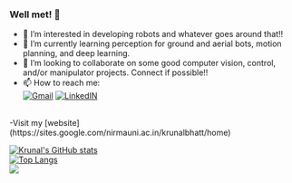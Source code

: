 ### Well met! 👋

<!--
**KrunalBhatt99/KrunalBhatt99** is a ✨ _special_ ✨ repository because its `README.md` (this file) appears on your GitHub profile.
-->
- 👀 I’m interested in developing robots and whatever goes around that!!
- 🌱 I’m currently learning perception for ground and aerial bots, motion planning, and deep learning.
- 💞️ I’m looking to collaborate on some good computer vision, control, and/or manipulator projects. Connect if possible!!
- 📫 How to reach me:<br>
  [![Gmail](https://img.shields.io/badge/Gmail-D14836?style=for-the-badge&logo=gmail&logoColor=white)](kmbhatt999@gmail.com) [![LinkedIN](https://img.shields.io/badge/LinkedIn-0077B5?style=for-the-badge&logo=linkedin&logoColor=white)](https://www.linkedin.com/in/krunalbhatt9/)
<br>
-Visit my [website](https://sites.google.com/nirmauni.ac.in/krunalbhatt/home)

[![Krunal's GitHub stats](https://github-readme-stats.vercel.app/api?username=krunalmbhatt&hide=contribs,prs)](https://github.com/krunalmbhatt/readme-stats) <br>
[![Top Langs](https://github-readme-stats.vercel.app/api/top-langs/?username=krunalmbhatt&layout=compact)](https://github.com/krunalmbhatt) <br>
![](https://komarev.com/ghpvc/?username=your-github-username&style=plastic&label=Visitors)
